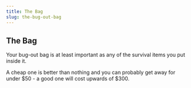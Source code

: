 ```yaml
---
title: The Bag
slug: the-bug-out-bag
---
```

## The Bag

Your bug-out bag is at least important as any of the survival items you put inside it.

A cheap one is better than nothing and you can probably get away for under $50 - a good one will cost upwards of $300.


